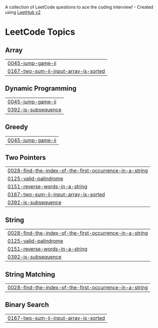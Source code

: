 A collection of LeetCode questions to ace the coding interview! - Created using [LeetHub v2](https://github.com/arunbhardwaj/LeetHub-2.0)
<!---LeetCode Topics Start-->
# LeetCode Topics
## Array
|  |
| ------- |
| [0045-jump-game-ii](https://github.com/omarsalem33/problems-of-Leetcode/tree/master/0045-jump-game-ii) |
| [0167-two-sum-ii-input-array-is-sorted](https://github.com/omarsalem33/problems-of-Leetcode/tree/master/0167-two-sum-ii-input-array-is-sorted) |
## Dynamic Programming
|  |
| ------- |
| [0045-jump-game-ii](https://github.com/omarsalem33/problems-of-Leetcode/tree/master/0045-jump-game-ii) |
| [0392-is-subsequence](https://github.com/omarsalem33/problems-of-Leetcode/tree/master/0392-is-subsequence) |
## Greedy
|  |
| ------- |
| [0045-jump-game-ii](https://github.com/omarsalem33/problems-of-Leetcode/tree/master/0045-jump-game-ii) |
## Two Pointers
|  |
| ------- |
| [0028-find-the-index-of-the-first-occurrence-in-a-string](https://github.com/omarsalem33/problems-of-Leetcode/tree/master/0028-find-the-index-of-the-first-occurrence-in-a-string) |
| [0125-valid-palindrome](https://github.com/omarsalem33/problems-of-Leetcode/tree/master/0125-valid-palindrome) |
| [0151-reverse-words-in-a-string](https://github.com/omarsalem33/problems-of-Leetcode/tree/master/0151-reverse-words-in-a-string) |
| [0167-two-sum-ii-input-array-is-sorted](https://github.com/omarsalem33/problems-of-Leetcode/tree/master/0167-two-sum-ii-input-array-is-sorted) |
| [0392-is-subsequence](https://github.com/omarsalem33/problems-of-Leetcode/tree/master/0392-is-subsequence) |
## String
|  |
| ------- |
| [0028-find-the-index-of-the-first-occurrence-in-a-string](https://github.com/omarsalem33/problems-of-Leetcode/tree/master/0028-find-the-index-of-the-first-occurrence-in-a-string) |
| [0125-valid-palindrome](https://github.com/omarsalem33/problems-of-Leetcode/tree/master/0125-valid-palindrome) |
| [0151-reverse-words-in-a-string](https://github.com/omarsalem33/problems-of-Leetcode/tree/master/0151-reverse-words-in-a-string) |
| [0392-is-subsequence](https://github.com/omarsalem33/problems-of-Leetcode/tree/master/0392-is-subsequence) |
## String Matching
|  |
| ------- |
| [0028-find-the-index-of-the-first-occurrence-in-a-string](https://github.com/omarsalem33/problems-of-Leetcode/tree/master/0028-find-the-index-of-the-first-occurrence-in-a-string) |
## Binary Search
|  |
| ------- |
| [0167-two-sum-ii-input-array-is-sorted](https://github.com/omarsalem33/problems-of-Leetcode/tree/master/0167-two-sum-ii-input-array-is-sorted) |
<!---LeetCode Topics End-->